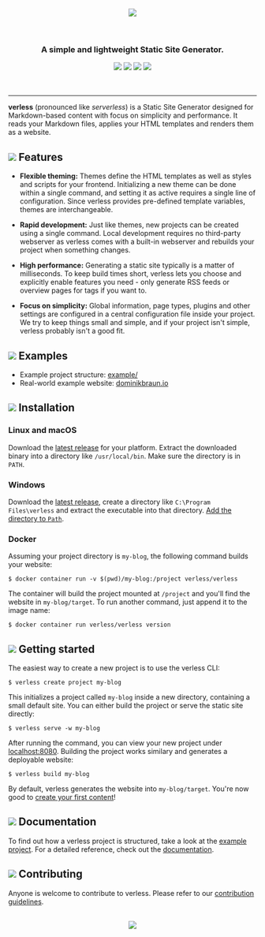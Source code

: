 <p align="center">
<br>
<br>
<br>
<img src="https://verless.dominikbraun.io/static/img/logo-github-v1.0.0.png">
<br>
<br>
<br>
</p>

<h3 align="center">A simple and lightweight Static Site Generator.</h3>

<p align="center">
<a href="https://circleci.com/gh/verless/verless"><img src="https://circleci.com/gh/verless/verless.svg?style=shield"></a>
<a href="https://www.codefactor.io/repository/github/verless/verless"><img src="https://www.codefactor.io/repository/github/verless/verless/badge" /></a>
<a href="https://github.com/verless/verless/releases"><img src="https://img.shields.io/github/v/release/verless/verless?sort=semver"></a>
<a href="LICENSE"><img src="https://img.shields.io/badge/license-Apache--2.0-brightgreen"></a>
<br>
<br>
<br>
</p>

---

**verless** (pronounced like _serverless_) is a Static Site Generator designed for Markdown-based content with focus on
simplicity and performance. It reads your Markdown files, applies your HTML templates and renders them as a website.

## <img src="https://verless.dominikbraun.io/static/img/list-icon-v1.0.0.png"> Features

* **Flexible theming:** Themes define the HTML templates as well as styles and scripts for your frontend. Initializing
a new theme can be done within a single command, and setting it as active requires a single line of configuration. Since
verless provides pre-defined template variables, themes are interchangeable.

* **Rapid development:** Just like themes, new projects can be created using a single command. Local development
requires no third-party webserver as verless comes with a built-in webserver and rebuilds your project when something
changes.

* **High performance:** Generating a static site typically is a matter of milliseconds. To keep build times short,
verless lets you choose and explicitly enable features you need - only generate RSS feeds or overview pages for tags if
you want to.

* **Focus on simplicity:** Global information, page types, plugins and other settings are configured in a central
configuration file inside your project. We try to keep things small and simple, and if your project isn't simple,
verless probably isn't a good fit.

## <img src="https://verless.dominikbraun.io/static/img/list-icon-v1.0.0.png"> Examples

* Example project structure: [example/](example)
* Real-world example website: [dominikbraun.io](https://dominikbraun.io)

## <img src="https://verless.dominikbraun.io/static/img/list-icon-v1.0.0.png"> Installation

### Linux and macOS

Download the [latest release](https://github.com/verless/verless/releases) for your platform. Extract the
downloaded binary into a directory like `/usr/local/bin`. Make sure the directory is in `PATH`.

### Windows

Download the [latest release](https://github.com/verless/verless/releases), create a directory like
`C:\Program Files\verless` and extract the executable into that directory.
[Add the directory to `Path`](https://www.computerhope.com/issues/ch000549.htm).

### Docker

Assuming your project directory is `my-blog`, the following command builds your website:

```shell script
$ docker container run -v $(pwd)/my-blog:/project verless/verless
```

The container will build the project mounted at `/project` and you'll find the website in `my-blog/target`. To run
another command, just append it to the image name:

```shell script
$ docker container run verless/verless version
```

## <img src="https://verless.dominikbraun.io/static/img/list-icon-v1.0.0.png"> Getting started

The easiest way to create a new project is to use the verless CLI:

```shell script
$ verless create project my-blog
```

This initializes a project called `my-blog` inside a new directory, containing a small default site. You can either
build the project or serve the static site directly:

```shell script
$ verless serve -w my-blog
```

After running the command, you can view your new project under [localhost:8080](http://localhost:8080). Building the
project works similary and generates a deployable website:

```shell script
$ verless build my-blog
```

By default, verless generates the website into `my-blog/target`. You're now good to [create your first content](docs)!

## <img src="https://verless.dominikbraun.io/static/img/list-icon-v1.0.0.png"> Documentation

To find out how a verless project is structured, take a look at the [example project](example). For a detailed
reference, check out the [documentation](docs).

## <img src="https://verless.dominikbraun.io/static/img/list-icon-v1.0.0.png"> Contributing

Anyone is welcome to contribute to verless. Please refer to our [contribution guidelines](CONTRIBUTING.md).

<p align="center">
<br>
<a href="https://github.com/verless/verless">
<img src="https://verless.dominikbraun.io/static/img/logo-footer-v1.0.0.png">
</a>
</p>

